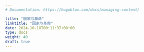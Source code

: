 ```yaml
---
# Documentation: https://hugoblox.com/docs/managing-content/

title: "国家与革命"
linktitle: "国家与革命"
date: 2024-10-18T00:11:37+08:00
type: docs
weight: 40
draft: true
---
```

